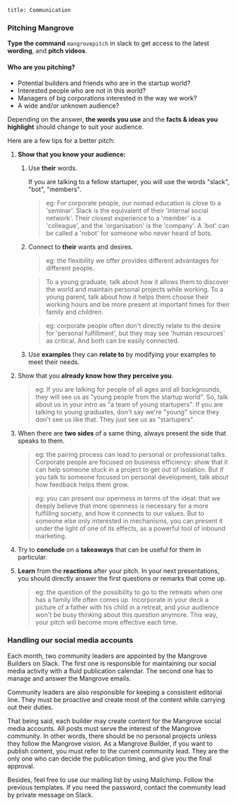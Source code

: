 ```
title: Communication
```

### Pitching Mangrove

**Type the command** `mangrovepitch` in slack to get access to the latest **wording**, and **pitch videos**.

#### Who are you pitching?

* Potential builders and friends who are in the startup world?
* Interested people who are not in this world?
* Managers of big corporations interested in the way we work?
* A wide and/or unknown audience?

Depending on the answer, **the words you use** and the **facts & ideas you highlight** should change to suit your audience.

Here are a few tips for a better pitch:

1. **Show that you know your audience:**

   1. Use **their** words.

      If you are talking to a fellow startuper, you will use the words "slack", "bot", "members".

      > eg: For corporate people, our nomad education is close to a 'seminar'. Slack is the equivalent of their 'internal social network'. Their closest experience to a 'member' is a 'colleague', and the 'organisation' is the 'company'. A 'bot' can be called a 'robot' for someone who never heard of bots.

   2. Connect to **their** wants and desires.

      > eg: the flexibility we offer provides different advantages for different people.

      > To a young graduate, talk about how it allows them to discover the world and maintain personal projects while working.
      > To a young parent, talk about how it helps them choose their working hours and be more present at important times for their family and children.

      > eg: corporate people often don't directly relate to the desire for 'personal fulfillment', but they may see 'human resources' as critical. And both can be easily connected.

   3. Use **examples** they can **relate to** by modifying your examples to meet their needs.

2. Show that you **already know how they perceive you**.

   > eg: If you are talking for people of all ages and all backgrounds, they will see us as "young people from the startup world". So, talk about us in your intro as "a team of young startupers". If you are talking to young graduates, don't say we're "young" since they don't see us like that. They just see us as "startupers".

3. When there are **two sides** of a same thing, always present the side that speaks to them.

   > eg: the pairing process can lead to personal or professional talks. Corporate people are focused on business efficiency: show that it can help someone stuck in a project to get out of isolation. But if you talk to someone focused on personal development, talk about how feedback helps them grow.

   > eg: you can present our openness in terms of the ideal: that we deeply believe that more openness is necessary for a more fulfilling society, and how it connects to our values. But to someone else only interested in mechanisms, you can present it under the light of one of its effects, as a powerful tool of inbound marketing.

1. Try to **conclude** on a **takeaways** that can be useful for them in particular.

1. **Learn** from the **reactions** after your pitch. In your next presentations, you should directly answer the first questions or remarks that come up.

   > eg: the question of the possibility to go to the retreats when one has a family life often comes up. Incorporate in your deck a picture of a father with his child in a retreat, and your audience won't be busy thinking about this question anymore. This way, your pitch will become more effective each time.

### Handling our social media accounts

Each month, two community leaders are appointed by the Mangrove Builders on Slack.
The first one is responsible for maintaining our social media activity with a fluid publication calendar. The second one has to manage and answer the Mangrove emails.

Community leaders are also responsible for keeping a consistent editorial line. They must be proactive and create most of the content while carrying out their duties.

That being said, each builder may create content for the Mangrove social media accounts. All posts must serve the interest of the Mangrove community. In other words, there should be no personal projects unless they follow the Mangrove vision. As a Mangrove Builder, if you want to publish content, you must refer to the current community lead. They are the only one who can decide the publication timing, and give you the final approval.

Besides, feel free to use our mailing list by using Mailchimp. Follow the previous templates. If you need the password, contact the community lead by private message on Slack.

